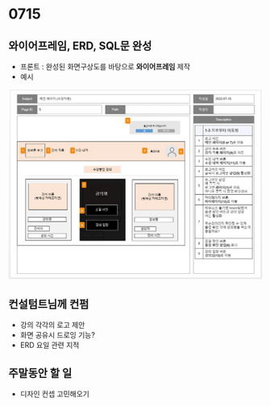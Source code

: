 # 0715



## 와이어프레임, ERD, SQL문 완성

- 프론트 : 완성된 화면구상도를 바탕으로 **와이어프레임** 제작
- 예시

![](.\images\image2.png)



## 컨설텀트님께 컨펌

- 강의 각각의 로고 제안
- 화면 공유시 드로잉 기능?
- ERD 요일 관련 지적



## 주말동안 할 일

- 디자인 컨셉 고민해오기
